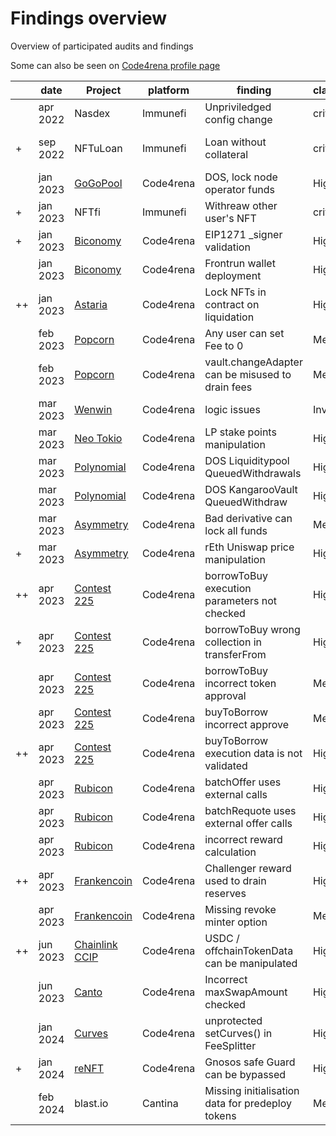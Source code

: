 # Findings overview
Overview of participated audits and findings

Some can also be seen on [Code4rena profile page](https://code4rena.com/@Lirios)

| | date | Project | platform | finding | classification | type | link |
| --- | --- | --- | --- | --- | --- | --- | --- |
| | apr 2022 | Nasdex | Immunefi | Unpriviledged config change | critical | access control | [contract](https://polygonscan.com/address/0xC01bd61922702D06fA0EA91D2672AEba4Cd7E6d3) |
| + | sep 2022 | NFTuLoan | Immunefi | Loan without collateral | critical | Incomplete Hash for signature verification | [Imunefi](https://bugs.immunefi.com/dashboard/submission/11692) |
| | jan 2023 | [GoGoPool](https://github.com/code-423n4/2022-12-gogopool/) | Code4rena | DOS, lock node operator funds  | High | DOS, access control | [Github Issue](https://github.com/code-423n4/2022-12-gogopool-findings/issues/792) |
| + | jan 2023 | NFTfi | Immunefi | Withreaw other user's NFT | critical | Incorrect ownership check | [contract](https://etherscan.io/address/0x18faa7748Bfd533638Aab95c2E26F4df00614aeb) |
| + | jan 2023 | [Biconomy](https://github.com/code-423n4/2023-01-biconomy)  | Code4rena | EIP1271 _signer validation | High | EIP1271 _signer validation | [Github issue](https://github.com/code-423n4/2023-01-biconomy-findings/issues/334) |
| | jan 2023 | [Biconomy](https://github.com/code-423n4/2023-01-biconomy) | Code4rena | Frontrun wallet deployment | High | frontrun risk | [Github issue](https://github.com/code-423n4/2023-01-biconomy-findings/issues/364) |
| ++ | jan 2023 | [Astaria](https://github.com/code-423n4/2023-01-astaria) | Code4rena | Lock NFTs in contract on liquidation | High | calldata validation | [Github issue](https://github.com/code-423n4/2023-01-astaria-findings/issues/521) |
| | feb 2023 | [Popcorn](https://github.com/code-423n4/2023-01-popcorn) | Code4rena | Any user can set Fee to 0 | Medium | input validation | [Github issue](https://github.com/code-423n4/2023-01-popcorn-findings/issues/464) |
| | feb 2023 | [Popcorn](https://github.com/code-423n4/2023-01-popcorn) | Code4rena | vault.changeAdapter can be misused to drain fees | Medium | access control | [Github issue](https://github.com/code-423n4/2023-01-popcorn-findings/issues/515) |
| | mar 2023 | [Wenwin](https://github.com/code-423n4/2023-03-wenwin) | Code4rena | logic issues | Invalid | logic | [Github issue](https://github.com/code-423n4/2023-03-wenwin-findings/issues/221) |
| | mar 2023 | [Neo Tokio](https://github.com/code-423n4/2023-03-neotokyo) | Code4rena | LP stake points manipulation | High | precision loss | [Github issue](https://github.com/code-423n4/2023-03-neotokyo-findings/issues/16) |
| | mar 2023 | [Polynomial](https://github.com/code-423n4/2023-03-polynomial) | Code4rena | DOS Liquiditypool QueuedWithdrawals | High | logic | [Github issue](https://github.com/code-423n4/2023-03-polynomial-findings/issues/103) |
| | mar 2023 | [Polynomial](https://github.com/code-423n4/2023-03-polynomial) | Code4rena | DOS KangarooVault QueuedWithdraw | High | logic | [Github issue](https://github.com/code-423n4/2023-03-polynomial-findings/issues/105) |
| | mar 2023 | [Asymmetry](https://github.com/code-423n4/2023-03-asymmetry) | Code4rena | Bad derivative can lock all funds | Medium | validation | [Github issue](https://github.com/code-423n4/2023-03-asymmetry-findings/issues/545) |
| + | mar 2023 | [Asymmetry](https://github.com/code-423n4/2023-03-asymmetry) | Code4rena | rEth Uniswap price manipulation | High | uniswap spot price | [Github issue](https://github.com/code-423n4/2023-03-asymmetry-findings/issues/555) |
| ++ | apr 2023 | [Contest 225](https://github.com/code-423n4/2023-03-contest225) | Code4rena | borrowToBuy execution parameters not checked | High | calldata validation | []() |
| + | apr 2023 | [Contest 225](https://github.com/code-423n4/2023-03-contest225) | Code4rena | borrowToBuy wrong collection in transferFrom | High | logic | []() |
| | apr 2023 | [Contest 225](https://github.com/code-423n4/2023-03-contest225) | Code4rena | borrowToBuy incorrect token approval | Medium | logic | []() |
| | apr 2023 | [Contest 225](https://github.com/code-423n4/2023-03-contest225) | Code4rena | buyToBorrow incorrect approve | Medium | logic | []() |
| ++ | apr 2023 | [Contest 225](https://github.com/code-423n4/2023-03-contest225) | Code4rena | buyToBorrow execution data is not validated | High | calldata validation | []() |
| | apr 2023 | [Rubicon](https://github.com/code-423n4/2023-04-rubicon)  | Code4rena | batchOffer uses external calls | High | bad implementation | [Github issue](https://github.com/code-423n4/2023-04-rubicon-findings/issues/624) |
| | apr 2023 | [Rubicon](https://github.com/code-423n4/2023-04-rubicon)  | Code4rena | batchRequote uses external offer calls | High | bad implementation  | [Github issue](https://github.com/code-423n4/2023-04-rubicon-findings/issues/775) |
| | apr 2023 | [Rubicon](https://github.com/code-423n4/2023-04-rubicon)  | Code4rena | incorrect reward calculation | High | logic | [Github issue](https://github.com/code-423n4/2023-04-rubicon-findings/issues/781) |
| ++ | apr 2023 | [Frankencoin](https://github.com/code-423n4/2023-04-frankencoin) | Code4rena | Challenger reward used to drain reserves | High | logic | [Github issue](https://github.com/code-423n4/2023-04-frankencoin-findings/issues/458) |
| | apr 2023 | [Frankencoin](https://github.com/code-423n4/2023-04-frankencoin) | Code4rena | Missing revoke minter option | Medium | logic | [Github issue](https://github.com/code-423n4/2023-04-frankencoin-findings/issues/464) |
| ++ | jun 2023 | [Chainlink CCIP](https://github.com/code-423n4/2023-05-chainlink) | Code4rena | USDC / offchainTokenData can be manipulated | High | input validation | [Github issue](https://github.com/code-423n4/2023-05-chainlink-findings/issues/671) |
| | jun 2023 | [Canto](https://github.com/code-423n4/2023-06-canto) | Code4rena | Incorrect maxSwapAmount checked | High | decimal/precision | [Github issue](https://github.com/code-423n4/2023-06-canto-findings/issues/11) |
| | jan 2024 | [Curves](https://github.com/code-423n4/2024-01-curves) | Code4rena | unprotected setCurves() in FeeSplitter | High | access control | [Github issue](https://github.com/code-423n4/2024-01-curves-findings/issues/514) |
| + | jan 2024 | [reNFT](https://github.com/code-423n4/2024-01-renft) | Code4rena | Gnosos safe Guard can be bypassed | High | Gnosis safe | [Github issue](https://github.com/code-423n4/2024-01-renft-findings/issues/178) |
| | feb 2024 | blast.io | Cantina | Missing initialisation data for predeploy tokens | Medium(?) | geth | - |




